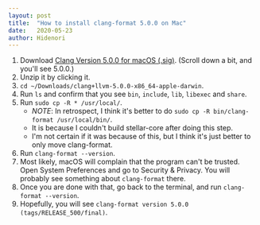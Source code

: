 ```yaml
---
layout: post
title:  "How to install clang-format 5.0.0 on Mac"
date:   2020-05-23
author: Hidenori
---
```



1. Download [Clang Version 5.0.0 for macOS (.sig)](https://releases.llvm.org/download.html).
   (Scroll down a bit, and you'll see 5.0.0.)
1. Unzip it by clicking it.
1. `cd ~/Downloads/clang+llvm-5.0.0-x86_64-apple-darwin`.
1. Run `ls` and confirm that you see `bin`, `include`, `lib`, `libexec` and `share`.
1. Run `sudo cp -R * /usr/local/`.
    * *NOTE*: In retrospect, I think it's better to do `sudo cp -R bin/clang-format /usr/local/bin/`.
    * It is because I couldn't build stellar-core after doing this step.
    * I'm not certain if it was because of this, but I think it's just better to only move clang-format.
1. Run `clang-format --version`.
1. Most likely, macOS will complain that the program can't be trusted.
   Open System Preferences and go to Security & Privacy.
   You will probably see something about `clang-format` there.
1. Once you are done with that, go back to the terminal, and run `clang-format --version`.
1. Hopefully, you will see `clang-format version 5.0.0 (tags/RELEASE_500/final)`.

